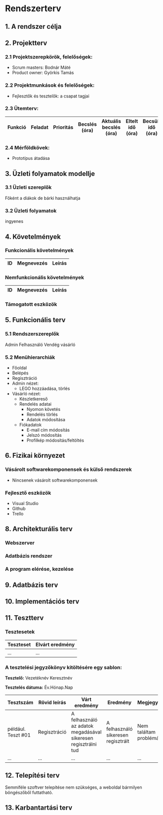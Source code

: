 # Rendszerterv

## 1. A rendszer célja

## 2. Projektterv

### 2.1 Projektszerepkörök, felelőségek:
   * Scrum masters: Bodnár Máté
   * Product owner: Györkis Tamás
     
### 2.2 Projektmunkások és felelőségek:
   * Fejlesztők és tesztelők: a csapat tagjai

### 2.3 Ütemterv:
|Funkció                  | Feladat                                | Prioritás | Becslés (óra) | Aktuális becslés (óra) | Eltelt idő (óra) | Becsült idő (óra) |
|-------------------------|----------------------------------------|-----------|---------------|------------------------|------------------|---------------------|

### 2.4 Mérföldkövek:
   * Prototípus átadása

## 3. Üzleti folyamatok modellje

### 3.1 Üzleti szereplők
Főként a diákok de bárki használhatja

### 3.2 Üzleti folyamatok

ingyenes

## 4. Követelmények

### Funkcionális követelmények

| ID | Megnevezés | Leírás |
| --- | --- | --- |

### Nemfunkcionális követelmények

| ID | Megnevezés | Leírás |
| --- | --- | --- |

### Támogatott eszközök

## 5. Funkcionális terv

### 5.1 Rendszerszereplők

Admin
Felhasználó
Vendég vásárló

### 5.2 Menühierarchiák

* Főoldal
* Belépés
* Regisztráció
* Admin nézet:
   * LEGO hozzáadása, törlés
* Vásárló nézet:
   * Készletkereső
   * Rendelés adatai
      * Nyomon követés
      * Rendelés törlés
      * Adatok módosítása
   * Fiókadatok
      * E-mail cím módosítás
      * Jelszó módosítás
      * Profilkép módosítás/feltöltés

## 6. Fizikai környezet

### Vásárolt softwarekomponensek és külső rendszerek

* Nincsenek vásárolt softwarekomponensek

### Fejlesztő eszközök

* Visual Studio
* Github 
* Trello

## 8. Architekturális terv

### Webszerver

### Adatbázis rendszer

### A program elérése, kezelése

## 9. Adatbázis terv

## 10. Implementációs terv

## 11. Tesztterv

### Tesztesetek

 | Teszteset | Elvárt eredmény | 
 |-----------|-----------------| 
 | ... | ... |

### A tesztelési jegyzőkönyv kitöltésére egy sablon:

**Tesztelő:** Vezetéknév Keresztnév

**Tesztelés dátuma:** Év.Hónap.Nap

Tesztszám | Rövid leírás | Várt eredmény | Eredmény | Megjegyzés
----------|--------------|---------------|----------|-----------
például. Teszt #01 | Regisztráció | A felhasználó az adatok megadásával sikeresen regisztrálni tud  | A felhasználó sikeresen regisztrált | Nem találtam problémát.
... | ... | ... | ... | ...


## 12. Telepítési terv

Semmiféle szoftver telepítése nem szükséges, a weboldal bármilyen böngészőből futtatható.

## 13. Karbantartási terv